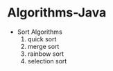 # Algorithms-Java
  - Sort Algorithms
    1. quick sort
    2. merge sort
    3. rainbow sort
    4. selection sort
